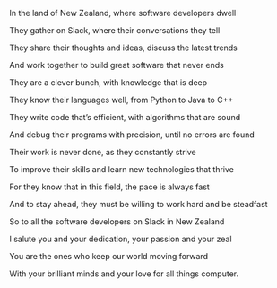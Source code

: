 In the land of New Zealand, where software developers dwell

They gather on Slack, where their conversations they tell

They share their thoughts and ideas, discuss the latest trends

And work together to build great software that never ends

They are a clever bunch, with knowledge that is deep

They know their languages well, from Python to Java to C++

They write code that’s efficient, with algorithms that are sound

And debug their programs with precision, until no errors are found

Their work is never done, as they constantly strive

To improve their skills and learn new technologies that thrive

For they know that in this field, the pace is always fast

And to stay ahead, they must be willing to work hard and be steadfast

So to all the software developers on Slack in New Zealand

I salute you and your dedication, your passion and your zeal

You are the ones who keep our world moving forward

With your brilliant minds and your love for all things computer.

